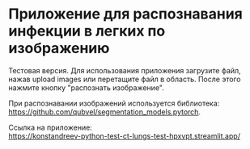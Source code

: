 # Приложение для распознавания инфекции в легких по изображению

Тестовая версия.
Для использования приложения загрузите файл, нажав upload images или перетащите файл в область. После этого нажмите кнопку "распознать изображение".

При распознавании изображений используется библиотека:  
https://github.com/qubvel/segmentation_models.pytorch.

Ссылка на приложение:  
https://konstandreev-python-test-ct-lungs-test-hpxvpt.streamlit.app/
